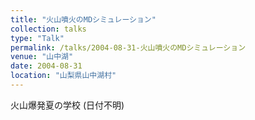 ```yaml
---
title: "火山噴火のMDシミュレーション"
collection: talks
type: "Talk"
permalink: /talks/2004-08-31-火山噴火のMDシミュレーション
venue: "山中湖"
date: 2004-08-31
location: "山梨県山中湖村"
---
```


火山爆発夏の学校 (日付不明)
